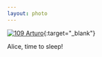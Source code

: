 ```yaml
---
layout: photo
---
```


[![109 Arturo](https://c1.staticflickr.com/1/730/22089567639_81a47b2b7f_c.jpg)](https://www.flickr.com/photos/131440297@N08/22089567639/){:target="_blank"}

Alice, time to sleep!
